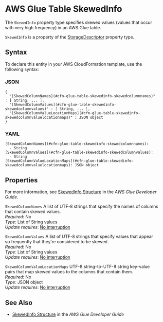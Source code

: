 # AWS Glue Table SkewedInfo<a name="aws-properties-glue-table-skewedinfo"></a>

<a name="aws-properties-glue-table-skewedinfo-description"></a>The `SkewedInfo` property type specifies skewed values \(values that occur with very high frequency\) in an AWS Glue table\.

<a name="aws-properties-glue-table-skewedinfo-inheritance"></a> `SkewedInfo` is a property of the [StorageDescriptor](aws-properties-glue-table-storagedescriptor.md) property type\.

## Syntax<a name="aws-properties-glue-table-skewedinfo-syntax"></a>

To declare this entity in your AWS CloudFormation template, use the following syntax:

### JSON<a name="aws-properties-glue-table-skewedinfo-syntax.json"></a>

```
{
  "[SkewedColumnNames](#cfn-glue-table-skewedinfo-skewedcolumnnames)" : [ String, ... ],
  "[SkewedColumnValues](#cfn-glue-table-skewedinfo-skewedcolumnvalues)" : [ String, ... ],
  "[SkewedColumnValueLocationMaps](#cfn-glue-table-skewedinfo-skewedcolumnvaluelocationmaps)" : JSON object
}
```

### YAML<a name="aws-properties-glue-table-skewedinfo-syntax.yaml"></a>

```
[SkewedColumnNames](#cfn-glue-table-skewedinfo-skewedcolumnnames): 
  - String
[SkewedColumnValues](#cfn-glue-table-skewedinfo-skewedcolumnvalues): 
  - String
[SkewedColumnValueLocationMaps](#cfn-glue-table-skewedinfo-skewedcolumnvaluelocationmaps): JSON object
```

## Properties<a name="aws-properties-glue-table-skewedinfo-properties"></a>

For more information, see [SkewedInfo Structure](https://docs.aws.amazon.com/glue/latest/dg/aws-glue-api-catalog-tables.html#aws-glue-api-catalog-tables-SkewedInfo) in the *AWS Glue Developer Guide*\.

`SkewedColumnNames`  <a name="cfn-glue-table-skewedinfo-skewedcolumnnames"></a>
A list of UTF\-8 strings that specify the names of columns that contain skewed values\.  
 *Required*: No  
 *Type*: List of String values  
 *Update requires*: [No interruption](using-cfn-updating-stacks-update-behaviors.md#update-no-interrupt) 

`SkewedColumnValues`  <a name="cfn-glue-table-skewedinfo-skewedcolumnvalues"></a>
A list of UTF\-8 strings that specify values that appear so frequently that they're considered to be skewed\.  
 *Required*: No  
 *Type*: List of String values  
 *Update requires*: [No interruption](using-cfn-updating-stacks-update-behaviors.md#update-no-interrupt) 

`SkewedColumnValueLocationMaps`  <a name="cfn-glue-table-skewedinfo-skewedcolumnvaluelocationmaps"></a>
UTF\-8 string–to–UTF\-8 string key\-value pairs that map skewed values to the columns that contain them\.  
 *Required*: No  
 *Type*: JSON object  
 *Update requires*: [No interruption](using-cfn-updating-stacks-update-behaviors.md#update-no-interrupt) 

## See Also<a name="aws-properties-glue-table-skewedinfo-seealso"></a>
+ [SkewedInfo Structure](https://docs.aws.amazon.com/glue/latest/dg/aws-glue-api-catalog-tables.html#aws-glue-api-catalog-tables-SkewedInfo) in the *AWS Glue Developer Guide*